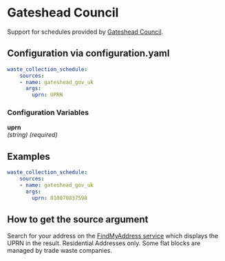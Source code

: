 # Gateshead Council

Support for schedules provided by [Gateshead Council](https://www.gateshead.gov.uk/article/3150/Bin-collection-day-checker).

## Configuration via configuration.yaml

```yaml
waste_collection_schedule:
    sources:
    - name: gateshead_gov_uk
      args:
        uprn: UPRN
```

### Configuration Variables

**uprn**  
*(string) (required)*

## Examples

```yaml
waste_collection_schedule:
    sources:
    - name: gateshead_gov_uk
      args:
        uprn: 010070837598
```

## How to get the source argument

Search for your address on the [FindMyAddress service](https://www.findmyaddress.co.uk/) which displays the UPRN in the result.
Residential Addresses only. Some flat blocks are managed by trade waste companies. 
